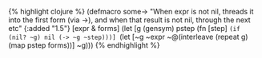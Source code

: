 {% highlight clojure %}
(defmacro some->
  "When expr is not nil, threads it into the first form (via ->),
  and when that result is not nil, through the next etc"
  {:added "1.5"}
  [expr & forms]
  (let [g (gensym)
        pstep (fn [step] `(if (nil? ~g) nil (-> ~g ~step)))]
    `(let [~g ~expr
           ~@(interleave (repeat g) (map pstep forms))]
       ~g)))
{% endhighlight %}
